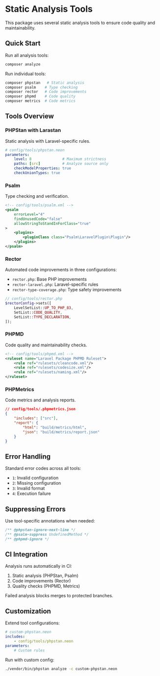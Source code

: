 # Static Analysis Tools

This package uses several static analysis tools to ensure code quality and maintainability.

## Quick Start

Run all analysis tools:
```bash
composer analyze
```

Run individual tools:
```bash
composer phpstan   # Static analysis
composer psalm    # Type checking
composer rector   # Code improvements
composer phpmd    # Code quality
composer metrics  # Code metrics
```

## Tools Overview

### PHPStan with Larastan
Static analysis with Laravel-specific rules.

```yaml
# config/tools/phpstan.neon
parameters:
    level: 8              # Maximum strictness
    paths: [src]          # Analyze source only
    checkModelProperties: true
    checkUnionTypes: true
```

### Psalm
Type checking and verification.

```xml
<!-- config/tools/psalm.xml -->
<psalm
    errorLevel="4"
    findUnusedCode="false"
    allowStringToStandInForClass="true"
>
    <plugins>
        <pluginClass class="Psalm\LaravelPlugin\Plugin"/>
    </plugins>
</psalm>
```

### Rector
Automated code improvements in three configurations:
- `rector.php`: Base PHP improvements
- `rector-laravel.php`: Laravel-specific rules
- `rector-type-coverage.php`: Type safety improvements

```php
// config/tools/rector.php
$rectorConfig->sets([
    LevelSetList::UP_TO_PHP_83,
    SetList::CODE_QUALITY,
    SetList::TYPE_DECLARATION,
]);
```

### PHPMD
Code quality and maintainability checks.

```xml
<!-- config/tools/phpmd.xml -->
<ruleset name="Laravel Package PHPMD Ruleset">
    <rule ref="rulesets/cleancode.xml"/>
    <rule ref="rulesets/codesize.xml"/>
    <rule ref="rulesets/naming.xml"/>
</ruleset>
```

### PHPMetrics
Code metrics and analysis reports.

```json
// config/tools/.phpmetrics.json
{
    "includes": ["src"],
    "report": {
        "html": "build/metrics/html",
        "json": "build/metrics/report.json"
    }
}
```

## Error Handling

Standard error codes across all tools:
- `1`: Invalid configuration
- `2`: Missing configuration
- `3`: Invalid format
- `4`: Execution failure

## Suppressing Errors

Use tool-specific annotations when needed:
```php
/** @phpstan-ignore-next-line */
/** @psalm-suppress UndefinedMethod */
/** @phpmd-ignore */
```

## CI Integration

Analysis runs automatically in CI:
1. Static analysis (PHPStan, Psalm)
2. Code improvements (Rector)
3. Quality checks (PHPMD, Metrics)

Failed analysis blocks merges to protected branches.

## Customization

Extend tool configurations:
```yaml
# custom-phpstan.neon
includes:
    - config/tools/phpstan.neon
parameters:
    # Custom rules
```

Run with custom config:
```bash
./vendor/bin/phpstan analyze -c custom-phpstan.neon
```
